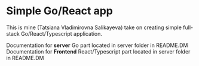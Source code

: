 # Simple Go/React app

This is mine (Tatsiana Vladimirovna Salikayeva) take on creating simple full-stack Go/React/Typescript application.

Documentation for <strong>server</strong> Go part located in server folder in README.DM<br/>
Documentation for <strong>Frontend</strong> React/Typescript part located in server folder in README.DM
